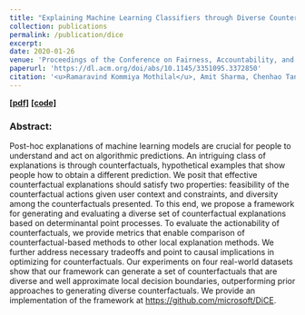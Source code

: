 ```yaml
---
title: "Explaining Machine Learning Classifiers through Diverse Counterfactual Examples"
collection: publications
permalink: /publication/dice
excerpt: 
date: 2020-01-26
venue: 'Proceedings of the Conference on Fairness, Accountability, and Transparency.'
paperurl: 'https://dl.acm.org/doi/abs/10.1145/3351095.3372850'
citation: '<u>Ramaravind Kommiya Mothilal</u>, Amit Sharma, Chenhao Tan (2020). <b>Explaining Machine Learning Classifiers through Diverse Counterfactual Examples</b>. <i>In Proceedings of the Conference on Fairness, Accountability, and Transparency.</i>'
---
```

[**[pdf]**](https://arxiv.org/pdf/1905.07697.pdf) [**[code]**](https://github.com/microsoft/DiCE)


### Abstract:
Post-hoc explanations of machine learning models are crucial for people to understand and act on algorithmic predictions. An intriguing class of explanations is through counterfactuals, hypothetical examples that show people how to obtain a different prediction. We posit that effective counterfactual explanations should satisfy two properties: feasibility of the counterfactual actions given user context and constraints, and diversity among the counterfactuals presented. To this end, we propose a framework for generating and evaluating a diverse set of counterfactual explanations based on determinantal point processes. To evaluate the actionability of counterfactuals, we provide metrics that enable comparison of counterfactual-based methods to other local explanation methods. We further address necessary tradeoffs and point to causal implications in optimizing for counterfactuals. Our experiments on four real-world datasets show that our framework can generate a set of counterfactuals that are diverse and well approximate local decision boundaries, outperforming prior approaches to generating diverse counterfactuals. We provide an implementation of the framework at https://github.com/microsoft/DiCE.
